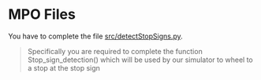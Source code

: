 # MPO Files

You have to complete the file [src/detectStopSigns.py](src/detectStopSigns.py). 
> Specifically you are required to complete the function Stop_sign_detection() which will be used by our simulator to wheel to a stop at the stop sign
